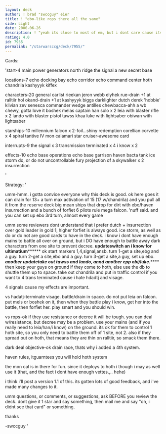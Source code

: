 ```yaml
---
layout: deck
author: ! brad "swccguy" eier
title: ! "ebo-like rops there all the same"
side: Light
date: 2000-06-26
description: ! "yeah its close to most of em, but i dont care cause its an awesome deck that wins alot"
rating: 4.0
id: 7955
permalink: "/starwarsccg/deck/7955/"
---
```

Cards: 

'start-4
main power generators
north ridge
the signal
a new secret base

locations-7
echo docking bay
echo corridor
echo command center
hoth
chandrila
kashyyyk
kiffex

characters-20
general carlist rieekan
jeron webb
elyhek rue-drain +1 at ralltiir
hol okand-drain +1 at kashyyyk
biggs darklighter
dutch
derek 'hobbie' klivian
zev senesca
commander wedge antilles
chewbacca-ahh a wb chewy, gotta love it
boshek
melas
captain han solo x 2
leia with blaster rifle x 2
lando with blaster pistol
tawss khaa
luke with lightsaber
obiwan with lightsaber

starships-10
millennium falcon x 2-foil...shiny
redemption
corellian corvette x 4
spiral
tantive IV
mon calamari star cruiser-awesome card

interrupts-9
the signal x 3
transmission terminated x 4
i know x 2

effects-10
echo base operations
echo base garrison
haven
bacta tank
ice storm
do, or do not
uncontrollable fury
projection of a skywalker x 2
insurrection


'

Strategy: '

umm-hmm. i gotta convice everyone why this deck is good. ok here goes
it can drain for 13+ a turn
max activation of 15 (17 w/chandrila) and you pull all it from the reserve deck
big mean ships that drop for dirt with ebo/haven
insurrection and a bunch of forfiet 6 pilots rule
mega falcon. 'nuff said.
and you can set up ebo 3rd turn, almost every game


umm some reviewers dont understand that i prefer dutch + insurrection over gold leader in gold 1, higher forfiet is always good.
ice storm, as well as do or do not are good cards to have in the deck. i know i dont have enough mains to battle all over on ground, but i DO have enough to battle away dark characters from one site to prevent decree.
****updateswitch an i know for ultimatium**********
ok start markers 1,4,signal,ansb.
turn 1-get a site,ebg and a guy.
turn 2-get a site,ebo and a guy.
turn 3-get a site,a guy, set up ebo.
*****another updatetake out tawss and lando, annd another epp obi/luke.*********
then keep your guys on ground if they come to hoth, else use the db to shuttle them up to space.
take out chandrila and put in traffic control if you want to
4 trans terminated cause i hate hdadtj and visage.

4 signals cause my effects are important.

vs hadatj-terminate visage. battle/drain in space.
do not put leia on falcon. put mels or boshek on it, then when they battle play i know, get her into the battle, then forfiet her. play smart and you should win.

vs rops-ok if they use resistance or decree it will be tough. you can deal w/resistance, but decree may be a problem. use your mains (and if you really need to leia/han/i know) on the ground.
its ok for them to control 1 hoth site, so you only need to battle them off of 1 site, not 2.
also if they spread out on hoth, that means they are thin on ralltiir, so smack them there.

dark deal objective-ok drain race, thats why i added a 4th system.

haven rules, itguarntees you will hold hoth system

the mon cal is in there for fun. since it deploys to hoth i though i may as well use it (that, and the fact i dont have enough vettes.,.. hehe)

i think i'll post a version 1.1 of this. its gotten lots of good feedback, and i've made many changes to it.


umm questions, or comments, or suggestions, ask BEFORE you review the deck. dont give it 1 star and say something, then mail me and say "oh, i didnt see that card" or something.

thanks

-swccguy
'

